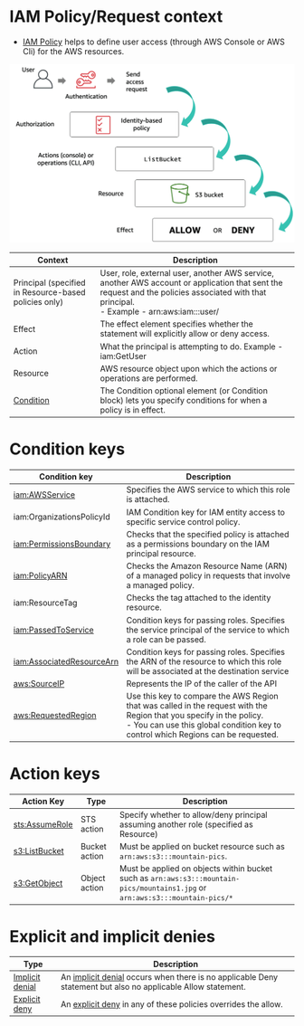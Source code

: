 # IAM Policy/Request context
- [IAM Policy](https://docs.aws.amazon.com/IAM/latest/UserGuide/access_policies.html) helps to define user access (through AWS Console or AWS Cli) for the AWS resources.

![](assets/IAM-Policy-Request-Context.png)

| Context                                                                                                  | Description                                                                                                                                                                                                              |
|----------------------------------------------------------------------------------------------------------|--------------------------------------------------------------------------------------------------------------------------------------------------------------------------------------------------------------------------|
| Principal (specified in Resource-based policies only)                                                    | User, role, external user, another AWS service, another AWS account or application that sent the request and the policies associated with that principal. <br/>- Example - arn:aws:iam::<AWS-account-ID>:user/<username> |
| Effect                                                                                                   | The effect element specifies whether the statement will explicitly allow or deny access.                                                                                                                                 |
| Action                                                                                                   | What the principal is attempting to do. Example - iam:GetUser                                                                                                                                                            |
| Resource                                                                                                 | AWS resource object upon which the actions or operations are performed.                                                                                                                                                  |
| [Condition](https://docs.aws.amazon.com/IAM/latest/UserGuide/reference_policies_elements_condition.html) | The Condition optional element (or Condition block) lets you specify conditions for when a policy is in effect.                                                                                                          |

# Condition keys

| Condition key                                                                                                                                 | Description                                                                                                                                                                                                   |
|-----------------------------------------------------------------------------------------------------------------------------------------------|---------------------------------------------------------------------------------------------------------------------------------------------------------------------------------------------------------------|
| [iam:AWSService](https://docs.aws.amazon.com/IAM/latest/UserGuide/reference_policies_iam-condition-keys.html)                                 | Specifies the AWS service to which this role is attached.                                                                                                                                                     |
| iam:OrganizationsPolicyId                                                                                                                     | IAM Condition key for IAM entity access to specific service control policy.                                                                                                                                   |
| [iam:PermissionsBoundary](https://docs.aws.amazon.com/IAM/latest/UserGuide/reference_policies_iam-condition-keys.html)                        | Checks that the specified policy is attached as a permissions boundary on the IAM principal resource.                                                                                                         |
| [iam:PolicyARN](https://docs.aws.amazon.com/IAM/latest/UserGuide/reference_policies_iam-condition-keys.html)                                  | Checks the Amazon Resource Name (ARN) of a managed policy in requests that involve a managed policy.                                                                                                          |
| iam:ResourceTag                                                                                                                               | Checks the tag attached to the identity resource.                                                                                                                                                             |
| [iam:PassedToService](https://docs.aws.amazon.com/IAM/latest/UserGuide/reference_policies_iam-condition-keys.html)                            | Condition keys for passing roles. Specifies the service principal of the service to which a role can be passed.                                                                                               |
| [iam:AssociatedResourceArn](https://docs.aws.amazon.com/IAM/latest/UserGuide/reference_policies_iam-condition-keys.html)                      | Condition keys for passing roles. Specifies the ARN of the resource to which this role will be associated at the destination service                                                                          |
| [aws:SourceIP](https://docs.aws.amazon.com/IAM/latest/UserGuide/reference_policies_condition-keys.html#condition-keys-sourceip)               | Represents the IP of the caller of the API                                                                                                                                                                    |
| [aws:RequestedRegion](https://docs.aws.amazon.com/IAM/latest/UserGuide/reference_policies_condition-keys.html#condition-keys-requestedregion) | Use this key to compare the AWS Region that was called in the request with the Region that you specify in the policy. <br/>- You can use this global condition key to control which Regions can be requested. |

# Action keys

| Action Key                                                                                      | Type          | Description                                                                                                                    |
|-------------------------------------------------------------------------------------------------|---------------|--------------------------------------------------------------------------------------------------------------------------------|
| [sts:AssumeRole](https://docs.aws.amazon.com/STS/latest/APIReference/API_AssumeRole.html)       | STS action    | Specify whether to allow/deny principal assuming another role (specified as Resource)                                          |
| [s3:ListBucket](https://tomgregory.com/s3-bucket-access-from-the-same-and-another-aws-account/) | Bucket action | Must be applied on bucket resource such as `arn:aws:s3:::mountain-pics`.                                                       |
| [s3:GetObject](https://tomgregory.com/s3-bucket-access-from-the-same-and-another-aws-account/)  | Object action | Must be applied on objects within bucket such as `arn:aws:s3:::mountain-pics/mountains1.jpg` or `arn:aws:s3:::mountain-pics/*` |

# Explicit and implicit denies

| Type                                                                                                         | Description                                                                                                                                                                                               |
|--------------------------------------------------------------------------------------------------------------|-----------------------------------------------------------------------------------------------------------------------------------------------------------------------------------------------------------|
| [Implicit denial](https://docs.aws.amazon.com/IAM/latest/UserGuide/reference_policies_evaluation-logic.html) | An [implicit denial](https://docs.aws.amazon.com/IAM/latest/UserGuide/reference_policies_evaluation-logic.html) occurs when there is no applicable Deny statement but also no applicable Allow statement. |
| [Explicit deny](https://docs.aws.amazon.com/IAM/latest/UserGuide/reference_policies_evaluation-logic.html)   | An [explicit deny](https://docs.aws.amazon.com/IAM/latest/UserGuide/reference_policies_evaluation-logic.html) in any of these policies overrides the allow.                                               |
